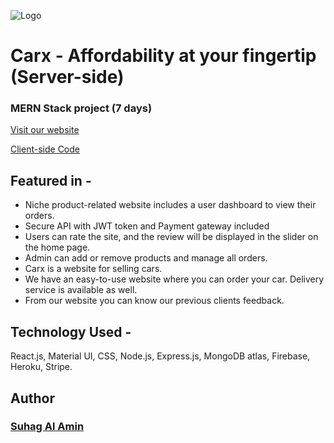 ![Logo](https://i.ibb.co/vzyR75v/logo.png)

# Carx - Affordability at your fingertip (Server-side)

### MERN Stack project (7 days)

[Visit our website](https://carx-b99bf.web.app/)

[Client-side Code](https://github.com/developer-suhag/carx-client)

## Featured in -

- Niche product-related website includes a user dashboard to view their orders.
- Secure API with JWT token and Payment gateway included
- Users can rate the site, and the review will be displayed in the slider on the home page.
- Admin can add or remove products and manage all orders.
- Carx is a website for selling cars.
- We have an easy-to-use website where you can order your car. Delivery service is available as well.
- From our website you can know our previous clients feedback.

## Technology Used -

React.js, Material UI, CSS, Node.js, Express.js, MongoDB atlas, Firebase,
Heroku, Stripe.

## Author

### [Suhag Al Amin](https://github.com/developer-suhag)
